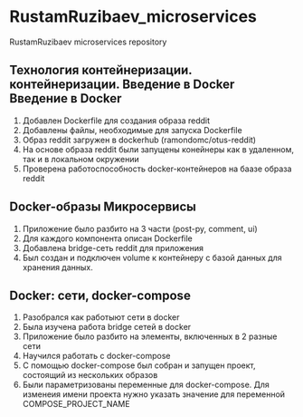 # RustamRuzibaev_microservices
RustamRuzibaev microservices repository
## Технология контейнеризации. контейнеризации. Введение в Docker Введение в Docker
1. Добавлен Dockerfile для создания образа reddit
2. Добавлены файлы, необходимые для запуска Dockerfile
3. Образ reddit загружен в dockerhub (ramondomc/otus-reddit)
4. На основе образа reddit были запущены конейнеры как в удаленном, так и в локальном окружении
5. Проверена работоспособность docker-контейнеров на баазе образа reddit
## Docker-образы Микросервисы
1. Приложение было разбито на 3 части (post-py, comment, ui)
2. Для каждого компонента описан Dockerfile
3. Добавлена bridge-сеть reddit для приложения
4. Был создан и подключен volume к контейнеру с базой данных для хранения данных.
## Docker:  сети, docker-compose
1. Разобрался как работыют сети в docker
2. Была изучена работа bridge сетей в docker
3. Приложение было разбито на элементы, включенных в 2 разные сети
4. Научился работать с docker-compose
5. С помощью docker-compose был собран и запущен проект, состоящий из нескольких образов
6. Были параметризованы переменные для docker-compose. Для изменеия имени проекта нужно указать значение для переменной COMPOSE_PROJECT_NAME
